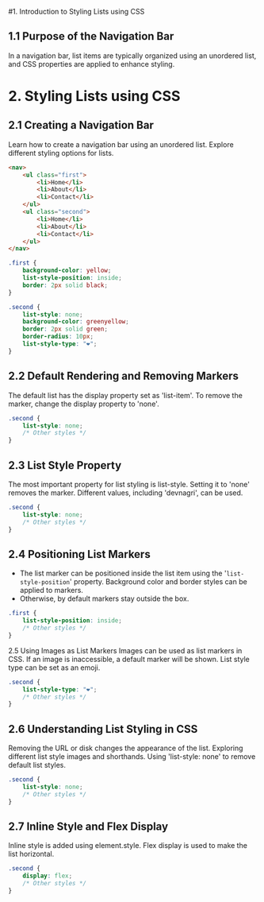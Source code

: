 #1. Introduction to Styling Lists using CSS
## 1.1 Purpose of the Navigation Bar
In a navigation bar, list items are typically organized using an unordered list, and CSS properties are applied to enhance styling.

# 2. Styling Lists using CSS
## 2.1 Creating a Navigation Bar
Learn how to create a navigation bar using an unordered list. Explore different styling options for lists.

```html
<nav>
    <ul class="first">
        <li>Home</li>
        <li>About</li>
        <li>Contact</li>
    </ul>
    <ul class="second">
        <li>Home</li>
        <li>About</li>
        <li>Contact</li>
    </ul>
</nav>
```

```css
.first {
    background-color: yellow;
    list-style-position: inside;
    border: 2px solid black;
}

.second {
    list-style: none;
    background-color: greenyellow;
    border: 2px solid green;
    border-radius: 10px;
    list-style-type: "❤️";
}
```
## 2.2 Default Rendering and Removing Markers
The default list has the display property set as 'list-item'. To remove the marker, change the display property to 'none'.

```css
.second {
    list-style: none;
    /* Other styles */
}
```
## 2.3 List Style Property
The most important property for list styling is list-style. Setting it to 'none' removes the marker. Different values, including 'devnagri', can be used.

```css
.second {
    list-style: none;
    /* Other styles */
}
```
## 2.4 Positioning List Markers
- The list marker can be positioned inside the list item using the '`list-style-position`' property. Background color and border styles can be applied to markers.
-  Otherwise, by default markers stay outside the box.

```css
.first {
    list-style-position: inside;
    /* Other styles */
}
```
2.5 Using Images as List Markers
Images can be used as list markers in CSS. If an image is inaccessible, a default marker will be shown. List style type can be set as an emoji.

```css
.second {
    list-style-type: "❤️";
    /* Other styles */
}
```
## 2.6 Understanding List Styling in CSS
Removing the URL or disk changes the appearance of the list. Exploring different list style images and shorthands. Using 'list-style: none' to remove default list styles.

```css
.second {
    list-style: none;
    /* Other styles */
}
```
## 2.7 Inline Style and Flex Display
Inline style is added using element.style. Flex display is used to make the list horizontal.

```css
.second {
    display: flex;
    /* Other styles */
}
```